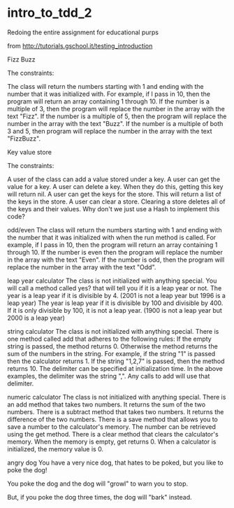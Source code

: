 intro_to_tdd_2
==============

Redoing the entire assignment for educational purps

from http://tutorials.gschool.it/testing_introduction

Fizz Buzz

The constraints:

The class will return the numbers starting with 1 and ending with the number that it was initialized with.
For example, if I pass in 10, then the program will return an array containing 1 through 10.
If the number is a multiple of 3, then the program will replace the number in the array with the text "Fizz".
If the number is a multiple of 5, then the program will replace the number in the array with the text "Buzz".
If the number is a multiple of both 3 and 5, then program will replace the number in the array with the text "FizzBuzz".

Key value store

The constraints:

A user of the class can add a value stored under a key.
A user can get the value for a key.
A user can delete a key. When they do this, getting this key will return nil.
A user can get the keys for the store. This will return a list of the keys in the store.
A user can clear a store. Clearing a store deletes all of the keys and their values.
Why don't we just use a Hash to implement this code?

odd/even
The class will return the numbers starting with 1 and ending with the number that it was initialized with when the run method is called.
For example, if I pass in 10, then the program will return an array containing 1 through 10.
If the number is even then the program will replace the number in the array with the text "Even".
If the number is odd, then the program will replace the number in the array with the text "Odd".

leap year calculator
The class is not initialized with anything special. You will call a method called yes? that will tell you if it is a leap year or not.
The year is a leap year if it is divisible by 4. (2001 is not a leap year but 1996 is a leap year)
The year is leap year if it is divisible by 100 and divisible by 400. If it is only divisible by 100, it is not a leap year.
(1900 is not a leap year but 2000 is a leap year)

string calculator
The class is not initialized with anything special.
There is one method called add that adheres to the following rules:
If the empty string is passed, the method returns 0.
Otherwise the method returns the sum of the numbers in the string.
For example, if the string "1" is passed then the calculator returns 1. If the string "1,2,7" is passed, then the method returns 10.
The delimiter can be specified at initialization time. In the above examples, the delimiter was the string ",".
Any calls to add will use that delimiter.

numeric calculator
The class is not initialized with anything special.
There is an add method that takes two numbers. It returns the sum of the two numbers.
There is a subtract method that takes two numbers. It returns the difference of the two numbers.
There is a save method that allows you to save a number to the calculator's memory. The number can be retrieved using the get method.
There is a clear method that clears the calculator's memory. When the memory is empty, get returns 0.
When a calculator is initialized, the memory value is 0.

angry dog
You have a very nice dog, that hates to be poked, but you like to poke the dog!

You poke the dog and the dog will "growl" to warn you to stop.

But, if you poke the dog three times, the dog will "bark" instead.